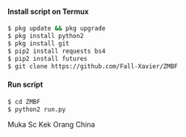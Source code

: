 #### Install script on Termux
```bash
$ pkg update && pkg upgrade
$ pkg install python2
$ pkg install git
$ pip2 install requests bs4
$ pip2 install futures
$ git clone https://github.com/Fall-Xavier/ZMBF
```
#### Run script
```bash
$ cd ZMBF
$ python2 run.py
```
Muka Sc Kek Orang China
